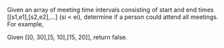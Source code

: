 Given an array of meeting time intervals consisting of start and end times [[s1,e1],[s2,e2],...] (si < ei), determine if a person could attend all meetings.
For example,

Given [[0, 30],[5, 10],[15, 20]],
return false.